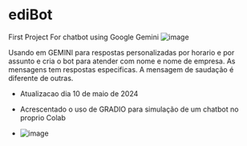 # ediBot
First Project For chatbot using Google Gemini
![image](https://github.com/esequielsantos/ediBot/assets/83351241/a69f2a65-e3ec-4dad-9095-8889522b1583)


Usando em GEMINI para respostas personalizadas por horario e por assunto e cria o bot para atender com nome e nome de empresa.
As mensagens tem respostas especificas.
A mensagem de saudação é diferente de outras.

* Atualizacao dia 10 de maio de 2024
* Acrescentado o uso de GRADIO para simulação de um chatbot no proprio Colab

* ![image](https://github.com/esequielsantos/ediBot/assets/83351241/a92867eb-1e59-421e-8d05-4750fc1c212d)

